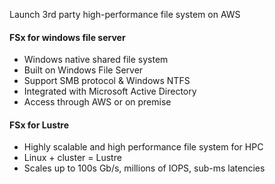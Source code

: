 
Launch 3rd party high-performance file system on AWS


#### FSx for windows file server

- Windows native shared file system
- Built on Windows File Server
- Support SMB protocol & Windows NTFS
- Integrated with Microsoft Active Directory
- Access through AWS or on premise


#### FSx for Lustre

- Highly scalable and high performance file system for HPC
- Linux + cluster = Lustre
- Scales up to 100s Gb/s, millions of IOPS, sub-ms latencies